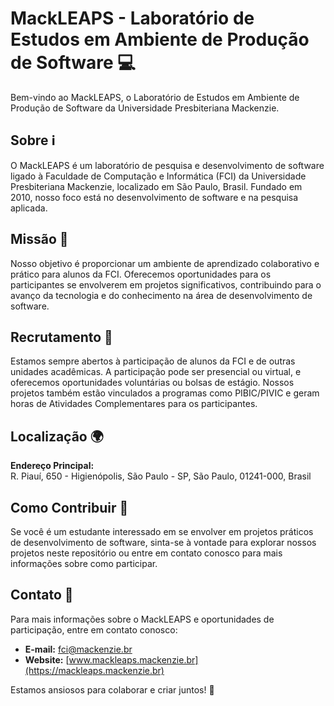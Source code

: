 # MackLEAPS - Laboratório de Estudos em Ambiente de Produção de Software 💻

Bem-vindo ao MackLEAPS, o Laboratório de Estudos em Ambiente de Produção de Software da Universidade Presbiteriana Mackenzie.

## Sobre ℹ️

O MackLEAPS é um laboratório de pesquisa e desenvolvimento de software ligado à Faculdade de Computação e Informática (FCI) da Universidade Presbiteriana Mackenzie, localizado em São Paulo, Brasil. Fundado em 2010, nosso foco está no desenvolvimento de software e na pesquisa aplicada.

## Missão 🎯

Nosso objetivo é proporcionar um ambiente de aprendizado colaborativo e prático para alunos da FCI. Oferecemos oportunidades para os participantes se envolverem em projetos significativos, contribuindo para o avanço da tecnologia e do conhecimento na área de desenvolvimento de software.

## Recrutamento 🌟

Estamos sempre abertos à participação de alunos da FCI e de outras unidades acadêmicas. A participação pode ser presencial ou virtual, e oferecemos oportunidades voluntárias ou bolsas de estágio. Nossos projetos também estão vinculados a programas como PIBIC/PIVIC e geram horas de Atividades Complementares para os participantes.

## Localização 🌍

**Endereço Principal:**  
R. Piauí, 650 - Higienópolis, São Paulo - SP, São Paulo, 01241-000, Brasil

## Como Contribuir 🤝

Se você é um estudante interessado em se envolver em projetos práticos de desenvolvimento de software, sinta-se à vontade para explorar nossos projetos neste repositório ou entre em contato conosco para mais informações sobre como participar.

## Contato 📧

Para mais informações sobre o MackLEAPS e oportunidades de participação, entre em contato conosco:

- **E-mail:** [fci@mackenzie.br](mailto:fci@mackenzie.br)
- **Website:** [www.mackleaps.mackenzie.br](https://mackleaps.mackenzie.br)

Estamos ansiosos para colaborar e criar juntos! 🚀
